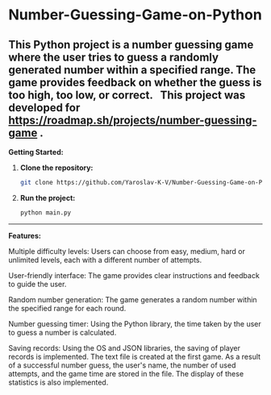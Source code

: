 # Number-Guessing-Game-on-Python

This Python project is a number guessing game where the user tries to guess a randomly generated number within a specified range. The game provides feedback on whether the guess is too high, too low, or correct.   
This project was developed for https://roadmap.sh/projects/number-guessing-game .
---
**Getting Started:**

1. **Clone the repository:**
   ```bash
   git clone https://github.com/Yaroslav-K-V/Number-Guessing-Game-on-Python
   
2. **Run the project:**

   ```bash
   python main.py

***
**Features:**

Multiple difficulty levels: Users can choose from easy, medium, hard or unlimited levels, each with a different number of attempts.

User-friendly interface: The game provides clear instructions and feedback to guide the user.

Random number generation: The game generates a random number within the specified range for each round.

Number guessing timer: Using the Python library, the time taken by the user to guess a number is calculated.

Saving records: Using the OS and JSON libraries, the saving of player records is implemented. The text file is created at the first game. As a result of a successful number guess, the user's name, the number of used attempts, and the game time are stored in the file.
The display of these statistics is also implemented.
